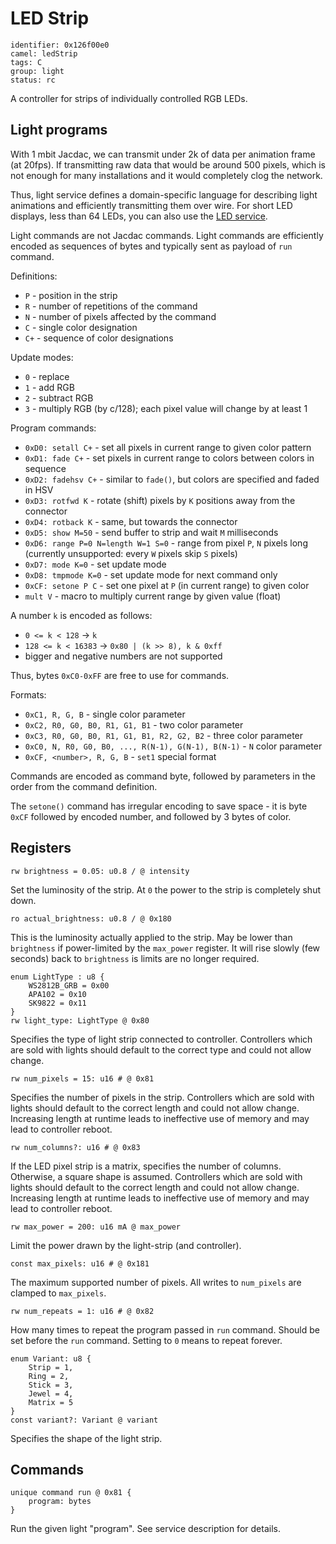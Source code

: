 # LED Strip

    identifier: 0x126f00e0
    camel: ledStrip
    tags: C
    group: light
    status: rc

A controller for strips of individually controlled RGB LEDs.

## Light programs

With 1 mbit Jacdac, we can transmit under 2k of data per animation frame (at 20fps).
If transmitting raw data that would be around 500 pixels, which is not enough for many
installations and it would completely clog the network.

Thus, light service defines a domain-specific language for describing light animations
and efficiently transmitting them over wire. For short LED displays, less than 64 LEDs, 
you can also use the [LED service](/services/led).

Light commands are not Jacdac commands.
Light commands are efficiently encoded as sequences of bytes and typically sent as payload
of `run` command.

Definitions:

-   `P` - position in the strip
-   `R` - number of repetitions of the command
-   `N` - number of pixels affected by the command
-   `C` - single color designation
-   `C+` - sequence of color designations

Update modes:

-   `0` - replace
-   `1` - add RGB
-   `2` - subtract RGB
-   `3` - multiply RGB (by c/128); each pixel value will change by at least 1

Program commands:

-   `0xD0: setall C+` - set all pixels in current range to given color pattern
-   `0xD1: fade C+` - set pixels in current range to colors between colors in sequence
-   `0xD2: fadehsv C+` - similar to `fade()`, but colors are specified and faded in HSV
-   `0xD3: rotfwd K` - rotate (shift) pixels by `K` positions away from the connector
-   `0xD4: rotback K` - same, but towards the connector
-   `0xD5: show M=50` - send buffer to strip and wait `M` milliseconds
-   `0xD6: range P=0 N=length W=1 S=0` - range from pixel `P`, `N` pixels long (currently unsupported: every `W` pixels skip `S` pixels)
-   `0xD7: mode K=0` - set update mode
-   `0xD8: tmpmode K=0` - set update mode for next command only
-   `0xCF: setone P C` - set one pixel at `P` (in current range) to given color
-   `mult V` - macro to multiply current range by given value (float)

A number `k` is encoded as follows:

-   `0 <= k < 128` -> `k`
-   `128 <= k < 16383` -> `0x80 | (k >> 8), k & 0xff`
-   bigger and negative numbers are not supported

Thus, bytes `0xC0-0xFF` are free to use for commands.

Formats:

-   `0xC1, R, G, B` - single color parameter
-   `0xC2, R0, G0, B0, R1, G1, B1` - two color parameter
-   `0xC3, R0, G0, B0, R1, G1, B1, R2, G2, B2` - three color parameter
-   `0xC0, N, R0, G0, B0, ..., R(N-1), G(N-1), B(N-1)` - `N` color parameter
-   `0xCF, <number>, R, G, B` - `set1` special format

Commands are encoded as command byte, followed by parameters in the order
from the command definition.

The `setone()` command has irregular encoding to save space - it is byte `0xCF` followed by encoded
number, and followed by 3 bytes of color.

## Registers

    rw brightness = 0.05: u0.8 / @ intensity

Set the luminosity of the strip.
At `0` the power to the strip is completely shut down.

    ro actual_brightness: u0.8 / @ 0x180

This is the luminosity actually applied to the strip.
May be lower than `brightness` if power-limited by the `max_power` register.
It will rise slowly (few seconds) back to `brightness` is limits are no longer required.

    enum LightType : u8 {
        WS2812B_GRB = 0x00
        APA102 = 0x10
        SK9822 = 0x11
    }
    rw light_type: LightType @ 0x80

Specifies the type of light strip connected to controller.
Controllers which are sold with lights should default to the correct type
and could not allow change.

    rw num_pixels = 15: u16 # @ 0x81

Specifies the number of pixels in the strip.
Controllers which are sold with lights should default to the correct length
and could not allow change. Increasing length at runtime leads to ineffective use of memory and may lead to controller reboot.

    rw num_columns?: u16 # @ 0x83

If the LED pixel strip is a matrix, specifies the number of columns. Otherwise, a square shape is assumed. Controllers which are sold with lights should default to the correct length
and could not allow change. Increasing length at runtime leads to ineffective use of memory and may lead to controller reboot.

    rw max_power = 200: u16 mA @ max_power

Limit the power drawn by the light-strip (and controller).

    const max_pixels: u16 # @ 0x181

The maximum supported number of pixels.
All writes to `num_pixels` are clamped to `max_pixels`.

    rw num_repeats = 1: u16 # @ 0x82

How many times to repeat the program passed in `run` command.
Should be set before the `run` command.
Setting to `0` means to repeat forever.

    enum Variant: u8 {
        Strip = 1,
        Ring = 2,
        Stick = 3,
        Jewel = 4,
        Matrix = 5
    }
    const variant?: Variant @ variant

Specifies the shape of the light strip.

## Commands

    unique command run @ 0x81 {
        program: bytes
    }

Run the given light "program". See service description for details.
